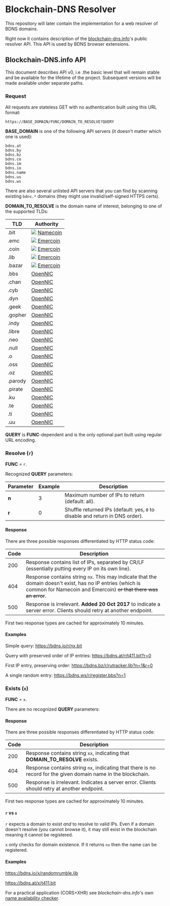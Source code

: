 # Blockchain-DNS Resolver

This repository will later contain the implementation for a web resolver of BDNS domains.

Right now it contains description of the [blockchain-dns.info](https://blockchain-dns.info)'s public resolver API. This API is used by BDNS browser extensions.

## Blockchain-DNS.info API

This document describes API v0, i.e .the basic level that will remain stable and be available for the lifetime of the project. Subsequent versions will be made available under separate paths.

### Request

All requests are stateless GET with no authentication built using this URL format:

```
https://BASE_DOMAIN/FUNC/DOMAIN_TO_RESOLVE?QUERY
```

**BASE_DOMAIN** is one of the following API servers (it doesn't matter which one is used):

```
bdns.at
bdns.by
bdns.bz
bdns.co
bdns.im
bdns.io
bdns.name
bdns.us
bdns.ws
```

There are also several unlisted API servers that you can find by scanning existing `bdns.*` domains (they might use invalid/self-signed HTTPS certs).

**DOMAIN_TO_RESOLVE** is the domain name of interest, belonging to one of the supported TLDs:

TLD     | Authority
------- | ---------------------------------
.bit    | ![](https://blockchain-dns.info/img/menu-namecoin.png) [Namecoin](https://namecoin.org)
.emc    | ![](https://blockchain-dns.info/img/menu-namecoin.png) [Emercoin](https://emercoin.org)
.coin   | ![](https://blockchain-dns.info/img/menu-emercoin.png) [Emercoin](https://emercoin.org)
.lib    | ![](https://blockchain-dns.info/img/menu-emercoin.png) [Emercoin](https://emercoin.org)
.bazar  | ![](https://blockchain-dns.info/img/menu-emercoin.png) [Emercoin](https://emercoin.org)
.bbs    | [OpenNIC](https://wiki.opennic.org/opennic/dot)
.chan   | [OpenNIC](https://wiki.opennic.org/opennic/dot)
.cyb    | [OpenNIC](https://wiki.opennic.org/opennic/dot)
.dyn    | [OpenNIC](https://wiki.opennic.org/opennic/dot)
.geek   | [OpenNIC](https://wiki.opennic.org/opennic/dot)
.gopher | [OpenNIC](https://wiki.opennic.org/opennic/dot)
.indy   | [OpenNIC](https://wiki.opennic.org/opennic/dot)
.libre  | [OpenNIC](https://wiki.opennic.org/opennic/dot)
.neo    | [OpenNIC](https://wiki.opennic.org/opennic/dot)
.null   | [OpenNIC](https://wiki.opennic.org/opennic/dot)
.o      | [OpenNIC](https://wiki.opennic.org/opennic/dot)
.oss    | [OpenNIC](https://wiki.opennic.org/opennic/dot)
.oz     | [OpenNIC](https://wiki.opennic.org/opennic/dot)
.parody | [OpenNIC](https://wiki.opennic.org/opennic/dot)
.pirate | [OpenNIC](https://wiki.opennic.org/opennic/dot)
.ku     | [OpenNIC](https://wiki.opennic.org/opennic/dot)
.te     | [OpenNIC](https://wiki.opennic.org/opennic/dot)
.ti     | [OpenNIC](https://wiki.opennic.org/opennic/dot)
.uu     | [OpenNIC](https://wiki.opennic.org/opennic/dot)

**QUERY** is **FUNC**-dependent and is the only optional part built using regular URL encoding. 

### Resolve (`r`)

**FUNC** = `r`.

Recognized **QUERY** parameters:

Parameter | Example | Description
--------- | ------- | -----------
**n**     | 3       | Maximum number of IPs to return (default: all).
**r**     | 0       | Shuffle returned IPs (default: yes, `0` to disable and return in DNS order).

#### Response

There are three possible responses differentiated by HTTP status code:

Code      | Description
--------- | --------------------------
200       | Response contains list of IPs, separated by CR/LF (essentially putting every IP on its own line).
404       | Response contains string `nx`. This may indicate that the domain doesn't exist, has no IP entries (which is common for Namecoin and Emercoin) ~~or that there was an error~~.
500       | Response is irrelevant. **Added 20 Oct 2017** to indicate a server error. Clients should retry at another endpoint.

First two response types are cached for approximately 10 minutes.

#### Examples

Simple query:
https://bdns.io/r/nx.bit

Query with preserved order of IP entries:
https://bdns.at/r/t411.bit?r=0

First IP entry, preserving order:
https://bdns.bz/r/rutracker.lib?n=1&r=0

A single random entry:
https://bdns.ws/r/register.bbs?n=1

### Exists (`x`)

**FUNC** = `x`.

There are no recognized **QUERY** parameters:

#### Response

There are three possible responses differentiated by HTTP status code:

Code      | Description
--------- | --------------------------
200       | Response contains string `xx`, indicating that **DOMAIN_TO_RESOLVE** exists.
404       | Response contains string `nx`, indicating that there is no record for the given domain name in the blockchain.
500       | Response is irrelevant. Indicates a server error. Clients should retry at another endpoint.

First two response types are cached for approximately 10 minutes.

#### `r` vs `x`

`r` expects a domain to exist *and* to resolve to valid IPs. Even if a domain doesn't resolve (you cannot browse it), it may still exist in the blockchain meaning it cannot be registered.

`x` only checks for domain existence. If it returns `nx` then the name can be registered.

#### Examples

https://bdns.io/x/randomrumble.lib

https://bdns.at/x/t411.bit

For a practical application (CORS+XHR) see *blockchain-dns.info*'s own [name availability checker](https://blockchain-dns.info/explorer/).
